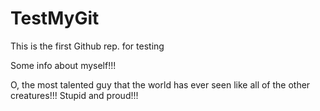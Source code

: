 TestMyGit
=========

This is the first Github rep. for testing

Some info about myself!!!

O, the most talented guy that the world has ever seen like all of the other creatures!!!
Stupid and proud!!!


